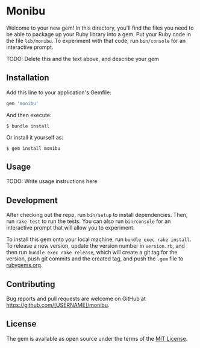 # Monibu

Welcome to your new gem! In this directory, you'll find the files you need to be able to package up your Ruby library into a gem. Put your Ruby code in the file `lib/monibu`. To experiment with that code, run `bin/console` for an interactive prompt.

TODO: Delete this and the text above, and describe your gem

## Installation

Add this line to your application's Gemfile:

```ruby
gem 'monibu'
```

And then execute:

    $ bundle install

Or install it yourself as:

    $ gem install monibu

## Usage

TODO: Write usage instructions here

## Development

After checking out the repo, run `bin/setup` to install dependencies. Then, run `rake test` to run the tests. You can also run `bin/console` for an interactive prompt that will allow you to experiment.

To install this gem onto your local machine, run `bundle exec rake install`. To release a new version, update the version number in `version.rb`, and then run `bundle exec rake release`, which will create a git tag for the version, push git commits and the created tag, and push the `.gem` file to [rubygems.org](https://rubygems.org).

## Contributing

Bug reports and pull requests are welcome on GitHub at https://github.com/[USERNAME]/monibu.

## License

The gem is available as open source under the terms of the [MIT License](https://opensource.org/licenses/MIT).
